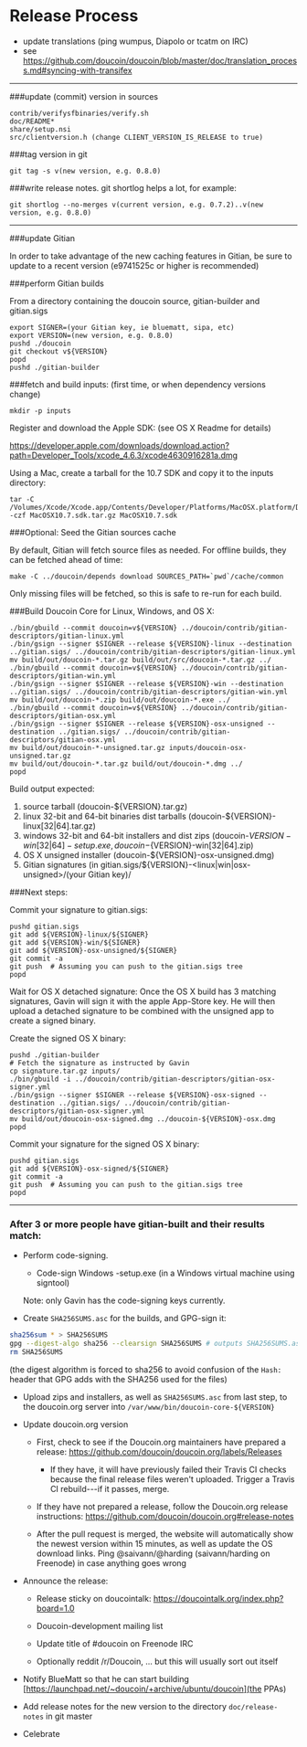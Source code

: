 Release Process
====================

* update translations (ping wumpus, Diapolo or tcatm on IRC)
* see https://github.com/doucoin/doucoin/blob/master/doc/translation_process.md#syncing-with-transifex

* * *

###update (commit) version in sources

	contrib/verifysfbinaries/verify.sh
	doc/README*
	share/setup.nsi
	src/clientversion.h (change CLIENT_VERSION_IS_RELEASE to true)

###tag version in git

	git tag -s v(new version, e.g. 0.8.0)

###write release notes. git shortlog helps a lot, for example:

	git shortlog --no-merges v(current version, e.g. 0.7.2)..v(new version, e.g. 0.8.0)

* * *

###update Gitian

 In order to take advantage of the new caching features in Gitian, be sure to update to a recent version (e9741525c or higher is recommended)

###perform Gitian builds

 From a directory containing the doucoin source, gitian-builder and gitian.sigs
  
    export SIGNER=(your Gitian key, ie bluematt, sipa, etc)
	export VERSION=(new version, e.g. 0.8.0)
	pushd ./doucoin
	git checkout v${VERSION}
	popd
	pushd ./gitian-builder

###fetch and build inputs: (first time, or when dependency versions change)

	mkdir -p inputs

 Register and download the Apple SDK: (see OS X Readme for details)

 https://developer.apple.com/downloads/download.action?path=Developer_Tools/xcode_4.6.3/xcode4630916281a.dmg

 Using a Mac, create a tarball for the 10.7 SDK and copy it to the inputs directory:

	tar -C /Volumes/Xcode/Xcode.app/Contents/Developer/Platforms/MacOSX.platform/Developer/SDKs/ -czf MacOSX10.7.sdk.tar.gz MacOSX10.7.sdk

###Optional: Seed the Gitian sources cache

  By default, Gitian will fetch source files as needed. For offline builds, they can be fetched ahead of time:

	make -C ../doucoin/depends download SOURCES_PATH=`pwd`/cache/common

  Only missing files will be fetched, so this is safe to re-run for each build.

###Build Doucoin Core for Linux, Windows, and OS X:

	./bin/gbuild --commit doucoin=v${VERSION} ../doucoin/contrib/gitian-descriptors/gitian-linux.yml
	./bin/gsign --signer $SIGNER --release ${VERSION}-linux --destination ../gitian.sigs/ ../doucoin/contrib/gitian-descriptors/gitian-linux.yml
	mv build/out/doucoin-*.tar.gz build/out/src/doucoin-*.tar.gz ../
	./bin/gbuild --commit doucoin=v${VERSION} ../doucoin/contrib/gitian-descriptors/gitian-win.yml
	./bin/gsign --signer $SIGNER --release ${VERSION}-win --destination ../gitian.sigs/ ../doucoin/contrib/gitian-descriptors/gitian-win.yml
	mv build/out/doucoin-*.zip build/out/doucoin-*.exe ../
	./bin/gbuild --commit doucoin=v${VERSION} ../doucoin/contrib/gitian-descriptors/gitian-osx.yml
	./bin/gsign --signer $SIGNER --release ${VERSION}-osx-unsigned --destination ../gitian.sigs/ ../doucoin/contrib/gitian-descriptors/gitian-osx.yml
	mv build/out/doucoin-*-unsigned.tar.gz inputs/doucoin-osx-unsigned.tar.gz
	mv build/out/doucoin-*.tar.gz build/out/doucoin-*.dmg ../
	popd
  Build output expected:

  1. source tarball (doucoin-${VERSION}.tar.gz)
  2. linux 32-bit and 64-bit binaries dist tarballs (doucoin-${VERSION}-linux[32|64].tar.gz)
  3. windows 32-bit and 64-bit installers and dist zips (doucoin-${VERSION}-win[32|64]-setup.exe, doucoin-${VERSION}-win[32|64].zip)
  4. OS X unsigned installer (doucoin-${VERSION}-osx-unsigned.dmg)
  5. Gitian signatures (in gitian.sigs/${VERSION}-<linux|win|osx-unsigned>/(your Gitian key)/

###Next steps:

Commit your signature to gitian.sigs:

	pushd gitian.sigs
	git add ${VERSION}-linux/${SIGNER}
	git add ${VERSION}-win/${SIGNER}
	git add ${VERSION}-osx-unsigned/${SIGNER}
	git commit -a
	git push  # Assuming you can push to the gitian.sigs tree
	popd

  Wait for OS X detached signature:
	Once the OS X build has 3 matching signatures, Gavin will sign it with the apple App-Store key.
	He will then upload a detached signature to be combined with the unsigned app to create a signed binary.

  Create the signed OS X binary:

	pushd ./gitian-builder
	# Fetch the signature as instructed by Gavin
	cp signature.tar.gz inputs/
	./bin/gbuild -i ../doucoin/contrib/gitian-descriptors/gitian-osx-signer.yml
	./bin/gsign --signer $SIGNER --release ${VERSION}-osx-signed --destination ../gitian.sigs/ ../doucoin/contrib/gitian-descriptors/gitian-osx-signer.yml
	mv build/out/doucoin-osx-signed.dmg ../doucoin-${VERSION}-osx.dmg
	popd

Commit your signature for the signed OS X binary:

	pushd gitian.sigs
	git add ${VERSION}-osx-signed/${SIGNER}
	git commit -a
	git push  # Assuming you can push to the gitian.sigs tree
	popd

-------------------------------------------------------------------------

### After 3 or more people have gitian-built and their results match:

- Perform code-signing.

    - Code-sign Windows -setup.exe (in a Windows virtual machine using signtool)

  Note: only Gavin has the code-signing keys currently.

- Create `SHA256SUMS.asc` for the builds, and GPG-sign it:
```bash
sha256sum * > SHA256SUMS
gpg --digest-algo sha256 --clearsign SHA256SUMS # outputs SHA256SUMS.asc
rm SHA256SUMS
```
(the digest algorithm is forced to sha256 to avoid confusion of the `Hash:` header that GPG adds with the SHA256 used for the files)

- Upload zips and installers, as well as `SHA256SUMS.asc` from last step, to the doucoin.org server
  into `/var/www/bin/doucoin-core-${VERSION}`

- Update doucoin.org version

  - First, check to see if the Doucoin.org maintainers have prepared a
    release: https://github.com/doucoin/doucoin.org/labels/Releases

      - If they have, it will have previously failed their Travis CI
        checks because the final release files weren't uploaded.
        Trigger a Travis CI rebuild---if it passes, merge.

  - If they have not prepared a release, follow the Doucoin.org release
    instructions: https://github.com/doucoin/doucoin.org#release-notes

  - After the pull request is merged, the website will automatically show the newest version within 15 minutes, as well
    as update the OS download links. Ping @saivann/@harding (saivann/harding on Freenode) in case anything goes wrong

- Announce the release:

  - Release sticky on doucointalk: https://doucointalk.org/index.php?board=1.0

  - Doucoin-development mailing list

  - Update title of #doucoin on Freenode IRC

  - Optionally reddit /r/Doucoin, ... but this will usually sort out itself

- Notify BlueMatt so that he can start building [https://launchpad.net/~doucoin/+archive/ubuntu/doucoin](the PPAs)

- Add release notes for the new version to the directory `doc/release-notes` in git master

- Celebrate 
